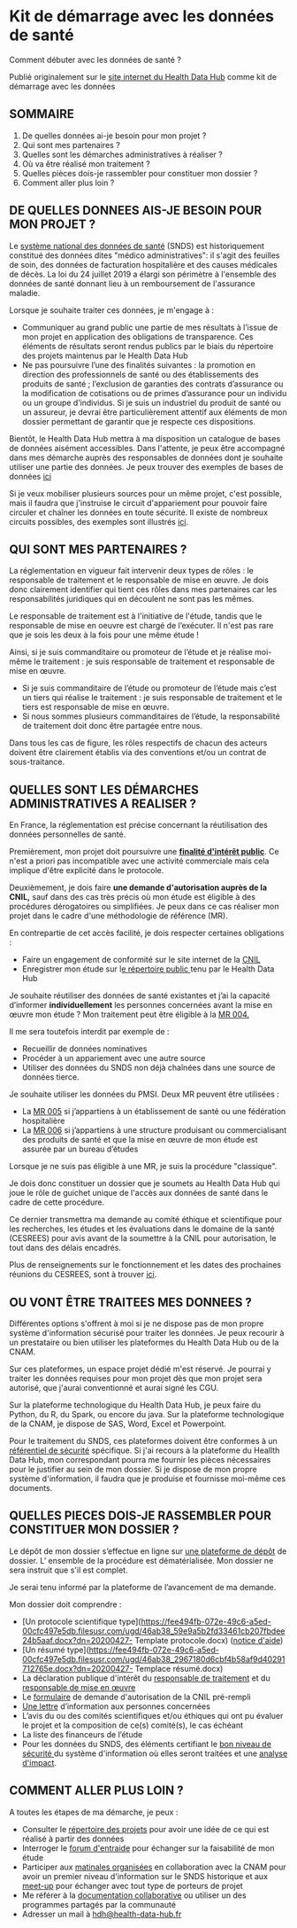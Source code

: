 # Kit de démarrage avec les données de santé 
<!-- SPDX-License-Identifier: MPL-2.0 -->

Comment débuter avec les données de santé ?

Publié originalement sur le [site internet du Health Data Hub](https://www.health-data-hub.fr/) comme kit de démarrage avec les données 

## SOMMAIRE

1. De quelles données ai-je besoin pour mon projet ?
2. Qui sont mes partenaires ?
3. Quelles sont les démarches administratives à réaliser ?
4. Où va être réalisé mon traitement ?
5. Quelles pièces dois-je rassembler pour constituer mon dossier ?
6. Comment aller plus loin ?

## DE QUELLES DONNEES AIS-JE BESOIN POUR MON PROJET ?

Le [système national des données de santé](https://documentation-snds.health-data-hub.fr/introduction/) (SNDS) est historiquement constitué des données dites "médico administratives": il s'agit des feuilles de soin, des données de facturation hospitalière et des causes médicales de décès. La loi du 24 juillet 2019 a élargi son périmètre à l'ensemble des données de santé donnant lieu à un remboursement de l'assurance maladie.

Lorsque je souhaite traiter ces données, je m'engage à :
- Communiquer au grand public une partie de mes résultats à l’issue de mon projet en application des obligations de transparence. Ces éléments de résultats seront rendus publics par le biais du répertoire des projets maintenus par le Health Data Hub
- Ne pas poursuivre l’une des finalités suivantes : la promotion en direction des professionnels de santé ou des établissements des produits de santé ; l’exclusion de garanties des contrats d’assurance ou la modification de cotisations ou de primes d’assurance pour un individu ou un groupe d’individus. Si je suis un industriel du produit de santé ou un assureur, je devrai être particulièrement attentif aux éléments de mon dossier permettant de garantir que je respecte ces dispositions.

Bientôt, le Health Data Hub mettra à ma disposition un catalogue de bases de données aisément accessibles. Dans l'attente, je peux être accompagné dans mes démarche auprès des responsables de données dont je souhaite utiliser une partie des données. Je peux trouver des exemples de bases de données [ici](https://epidemiologie-france.aviesan.fr/)

Si je veux mobiliser plusieurs sources pour un même projet, c'est possible, mais il faudra que j'instruise le circuit d'appariement pour pouvoir faire circuler et chaîner les données en toute sécurité. Il existe de nombreux circuits possibles, des exemples sont illustrés [ici](https://fee494fb-072e-49c6-a5ed-00cfc497e5db.filesusr.com/ugd/46ab38_dcf7ce522510405fa77707b7c56f375e.pdf).

## QUI SONT MES PARTENAIRES ?

La réglementation en vigueur fait intervenir deux types de rôles : le responsable de traitement et le responsable de mise en œuvre. Je dois donc clairement identifier qui tient ces rôles dans mes partenaires car les responsabilités juridiques qui en découlent ne sont pas les mêmes.

Le responsable de traitement est à l'initiative de l'étude, tandis que le responsable de mise en oeuvre est chargé de l’exécuter. Il n'est pas rare que je sois les deux à la fois pour une même étude !

Ainsi, si je suis commanditaire ou promoteur de l’étude et je réalise moi-même le traitement : je suis responsable de traitement et responsable de mise en œuvre.
- Si je suis commanditaire de l’étude ou promoteur de l’étude mais c’est un tiers qui réalise le traitement : je suis responsable de traitement et le tiers est responsable de mise en œuvre.
- Si nous sommes plusieurs commanditaires de l’étude, la responsabilité de traitement doit donc être partagée entre nous.

Dans tous les cas de figure, les rôles respectifs de chacun des acteurs doivent être clairement établis via des conventions et/ou un contrat de sous-traitance.

## QUELLES SONT LES DÉMARCHES ADMINISTRATIVES A REALISER ?

En France, la réglementation est précise concernant la réutilisation des données personnelles de santé.

Premièrement, mon projet doit poursuivre une [**finalité d'intérêt public**](https://fee494fb-072e-49c6-a5ed-00cfc497e5db.filesusr.com/ugd/46ab38_31f8fb3427d04105a12d6c85c7de9063.pdf). Ce n'est a priori pas incompatible avec une activité commerciale mais cela implique d'être explicité dans le protocole.

Deuxièmement, je dois faire **une demande d'autorisation auprès de la CNIL,** sauf dans des cas très précis où mon étude est éligible à des procédures dérogatoires ou simplifiées. Je peux dans ce cas réaliser mon projet dans le cadre d'une méthodologie de référence (MR). 

En contrepartie de cet accès facilité, je dois respecter certaines obligations :
- Faire un engagement de conformité sur le site internet de la [CNIL ](https://www.cnil.fr/fr/declarer-un-fichier)
- Enregistrer mon étude sur l[e répertoire public ](https://www.indsante.fr/fr/repertoire-public-des-etudes-realisees-sous-mr)tenu par le Health Data Hub

Je souhaite réutiliser des données de santé existantes et j’ai la capacité d’informer **individuellement** les personnes concernées avant la mise en œuvre mon étude ? Mon traitement peut être éligible à la [MR 004.](https://fee494fb-072e-49c6-a5ed-00cfc497e5db.filesusr.com/ugd/46ab38_40f57b1aa5e640b2bb717693a1a41893.pdf)

Il me sera toutefois interdit par exemple de : 
- Recueillir de données nominatives
- Procéder à un appariement avec une autre source
- Utiliser des données du SNDS non déjà chaînées dans une source de données tierce.

Je souhaite utiliser les données du PMSI. Deux MR peuvent être utilisées : 
- La [MR 005](https://fee494fb-072e-49c6-a5ed-00cfc497e5db.filesusr.com/ugd/46ab38_d9d760a9c12d471095e221aff51136b1.pdf) si j’appartiens à un établissement de santé ou une fédération hospitalière
- La [MR 006](https://fee494fb-072e-49c6-a5ed-00cfc497e5db.filesusr.com/ugd/46ab38_d9b58c97918249e6b60769b7ef229a5a.pdf) si j’appartiens à une structure produisant ou commercialisant des produits de santé et que la mise en œuvre de mon étude est assurée par un bureau d’études

Lorsque je ne suis pas éligible à une MR, je suis la procédure "classique".

Je dois donc constituer un dossier que je soumets au Health Data Hub qui joue le rôle de guichet unique de l'accès aux données de santé dans le cadre de cette procédure.

Ce dernier transmettra ma demande au comité éthique et scientifique pour les recherches, les études et les évaluations dans le domaine de la santé (CESREES) pour avis avant de la soumettre à la CNIL pour autorisation, le tout dans des délais encadrés.

Plus de renseignements sur le fonctionnement et les dates des prochaines réunions du CESREES, sont à trouver [ici](https://www.health-data-hub.fr/cesrees).

## OU VONT ÊTRE TRAITEES MES DONNEES ?

Différentes options s'offrent à moi si je ne dispose pas de mon propre système d'information sécurisé pour traiter les données. Je peux recourir à un prestataire ou bien utiliser les plateformes du Health Data Hub ou de la CNAM.

Sur ces plateformes, un espace projet dédié m'est réservé. Je pourrai y traiter les données requises pour mon projet dès que mon projet sera autorisé, que j'aurai conventionné et aurai signé les CGU.

Sur la plateforme technologique du Health Data Hub, je peux faire du Python, du R, du Spark, ou encore du java. Sur la plateforme technologique de la CNAM, je dispose de SAS, Word, Excel et Powerpoint.

Pour le traitement du SNDS, ces plateformes doivent être conformes à un [référentiel de sécurité](https://fee494fb-072e-49c6-a5ed-00cfc497e5db.filesusr.com/ugd/46ab38_d1febacb746b4123808561f989ca7594.pdf) spécifique. Si j'ai recours à la plateforme du Heallth Data Hub, mon correspondant pourra me fournir les pièces nécessaires pour le justifier au sein de mon dossier. Si je dispose de mon propre système d'information, il faudra que je produise et fournisse moi-même ces documents.

## QUELLES PIECES DOIS-JE RASSEMBLER POUR CONSTITUER MON DOSSIER ?

Le dépôt de mon dossier s’effectue en ligne sur [une plateforme de dépôt](https://www.indsante.fr/fr/deposer-une-demande) de dossier. L’ ensemble de la procédure est dématérialisée. Mon dossier ne sera instruit que s'il est complet.

Je serai tenu informé par la plateforme de l’avancement de ma demande.

Mon dossier doit comprendre :
- [Un protocole scientifique type](https://fee494fb-072e-49c6-a5ed-00cfc497e5db.filesusr.com/ugd/46ab38_59e9a5b2fd33461cb207fbdee24b5aaf.docx?dn=20200427- Template protocole.docx) ([notice d'aide](https://fee494fb-072e-49c6-a5ed-00cfc497e5db.filesusr.com/ugd/8b518a_d087761b02574142ae80f4888d4f7ee4.pdf))
- [Un résumé type](https://fee494fb-072e-49c6-a5ed-00cfc497e5db.filesusr.com/ugd/46ab38_2967180d6cbf4b58af9d40291712765e.docx?dn=20200427- Templace résumé.docx)
- La déclaration publique d'intérêt du [responsable de traitement](https://fee494fb-072e-49c6-a5ed-00cfc497e5db.filesusr.com/ugd/46ab38_5eb56bc2fde64e878b5f5220c550a00c.pdf) et du [responsable de mise en œuvre](https://fee494fb-072e-49c6-a5ed-00cfc497e5db.filesusr.com/ugd/46ab38_a8998058469f4fc29285fab1e61306ec.pdf)
- Le [formulaire](https://fee494fb-072e-49c6-a5ed-00cfc497e5db.filesusr.com/ugd/46ab38_f5693851388b4162937d187719da6280.pdf) de demande d'autorisation de la CNIL pré-rempli 
- [Une lettre](https://fee494fb-072e-49c6-a5ed-00cfc497e5db.filesusr.com/ugd/46ab38_53122d7e403f4866b9ff31e1da1fcc03.pdf) d’information aux personnes concernées
- L’avis du ou des comités scientifiques et/ou éthiques qui ont pu évaluer le projet et la composition de ce(s) comité(s), le cas échéant
- La liste des financeurs de l’étude
- Pour les données du SNDS, des éléments certifiant le [bon niveau de sécurité ](https://fee494fb-072e-49c6-a5ed-00cfc497e5db.filesusr.com/ugd/46ab38_d1febacb746b4123808561f989ca7594.pdf)du système d'information où elles seront traitées et une [analyse d'impact](https://www.cnil.fr/fr/outil-pia-telechargez-et-installez-le-logiciel-de-la-cnil).

## COMMENT ALLER PLUS LOIN ?

A toutes les étapes de ma démarche, je peux :
- Consulter le [répertoire des projets](https://health-data-hub.shinyapps.io/outil_visualisation/) pour avoir une idée de ce qui est réalisé à partir des données
- Interroger le [forum d'entraide](https://entraide.health-data-hub.fr/) pour échanger sur la faisabilité de mon étude
- Participer aux [matinales organisées](https://www.meetup.com/fr-FR/Health-Data-Hub/) en collaboration avec la CNAM pour avoir un premier niveau d'information sur le SNDS historique et aux [meet-up](https://www.meetup.com/fr-FR/Health-Data-Hub/) pour échanger avec tout type de porteurs de projet
- Me référer à la [documentation collaborative](https://documentation-snds.health-data-hub.fr/) ou utiliser un des programmes partagés par la communauté
- Adresser un mail à [hdh@health-data-hub.fr](mailto:hdh@health-data-hub.fr)